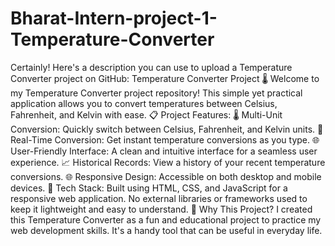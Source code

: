 # Bharat-Intern-project-1-Temperature-Converter
  Certainly! Here's a description you can use to upload a Temperature Converter project on GitHub:  Temperature Converter Project 🌡️  Welcome to my Temperature Converter project repository! This simple yet practical application allows you to convert temperatures between Celsius, Fahrenheit, and Kelvin with ease.  📋 Project Features:  🌡️ Multi-Unit Conversion: Quickly switch between Celsius, Fahrenheit, and Kelvin units. 🔄 Real-Time Conversion: Get instant temperature conversions as you type. 🌐 User-Friendly Interface: A clean and intuitive interface for a seamless user experience. 📈 Historical Records: View a history of your recent temperature conversions. 🌐 Responsive Design: Accessible on both desktop and mobile devices. 🔧 Tech Stack:  Built using HTML, CSS, and JavaScript for a responsive web application. No external libraries or frameworks used to keep it lightweight and easy to understand. 🚀 Why This Project? I created this Temperature Converter as a fun and educational project to practice my web development skills. It's a handy tool that can be useful in everyday life.
